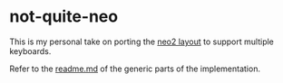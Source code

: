 # not-quite-neo

This is my personal take on porting the [neo2 layout](https://www.neo-layout.org/) to support multiple keyboards. 

Refer to the [readme.md](../../../../users/not-quite-neo/readme.md) of the generic parts of the implementation.